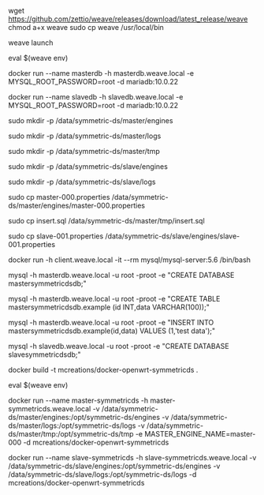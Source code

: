 wget https://github.com/zettio/weave/releases/download/latest_release/weave
chmod a+x weave
sudo cp weave /usr/local/bin 

weave launch

eval $(weave env)

docker run --name masterdb -h masterdb.weave.local -e MYSQL_ROOT_PASSWORD=root -d mariadb:10.0.22

docker run --name slavedb -h slavedb.weave.local -e MYSQL_ROOT_PASSWORD=root -d mariadb:10.0.22

sudo mkdir -p /data/symmetric-ds/master/engines

sudo mkdir -p /data/symmetric-ds/master/logs

sudo mkdir -p /data/symmetric-ds/master/tmp

sudo mkdir -p /data/symmetric-ds/slave/engines

sudo mkdir -p /data/symmetric-ds/slave/logs

sudo cp master-000.properties /data/symmetric-ds/master/engines/master-000.properties

sudo cp insert.sql /data/symmetric-ds/master/tmp/insert.sql

sudo cp slave-001.properties /data/symmetric-ds/slave/engines/slave-001.properties



docker run -h client.weave.local  -it --rm mysql/mysql-server:5.6  /bin/bash

mysql -h masterdb.weave.local -u root -proot -e "CREATE DATABASE mastersymmetricdsdb;"

mysql -h masterdb.weave.local -u root -proot -e "CREATE TABLE mastersymmetricdsdb.example (id INT,data VARCHAR(100));"

mysql -h masterdb.weave.local -u root -proot -e "INSERT INTO mastersymmetricdsdb.example(id,data) VALUES (1,'test data');"

mysql -h slavedb.weave.local -u root -proot -e "CREATE DATABASE slavesymmetricdsdb;"


docker build -t mcreations/docker-openwrt-symmetricds  .

eval $(weave env)

docker run --name master-symmetricds -h master-symmetricds.weave.local  -v /data/symmetric-ds/master/engines:/opt/symmetric-ds/engines  -v /data/symmetric-ds/master/logs:/opt/symmetric-ds/logs -v /data/symmetric-ds/master/tmp:/opt/symmetric-ds/tmp -e MASTER_ENGINE_NAME=master-000 -d   mcreations/docker-openwrt-symmetricds

docker run --name slave-symmetricds -h slave-symmetricds.weave.local  -v /data/symmetric-ds/slave/engines:/opt/symmetric-ds/engines  -v /data/symmetric-ds/slave/logs:/opt/symmetric-ds/logs -d   mcreations/docker-openwrt-symmetricds 
